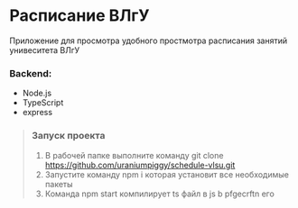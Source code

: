 # Расписание ВЛгУ
Приложение для просмотра удобного простмотра расписания занятий унивеситета ВЛгУ

### Backend:
 * Node.js
 * TypeScript
 * express

 > ### Запуск проекта
 > 1. В рабочей папке выполните команду git clone https://github.com/uraniumpiggy/schedule-vlsu.git
 > 2. Запустите команду npm i которая установит все необходимые пакеты
 > 3. Команда npm start компилирует ts файл в js b pfgecrftn его
